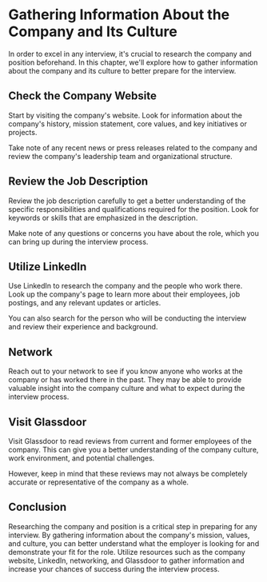 Gathering Information About the Company and Its Culture
========================================================================================================

In order to excel in any interview, it's crucial to research the company and position beforehand. In this chapter, we'll explore how to gather information about the company and its culture to better prepare for the interview.

Check the Company Website
-------------------------

Start by visiting the company's website. Look for information about the company's history, mission statement, core values, and key initiatives or projects.

Take note of any recent news or press releases related to the company and review the company's leadership team and organizational structure.

Review the Job Description
--------------------------

Review the job description carefully to get a better understanding of the specific responsibilities and qualifications required for the position. Look for keywords or skills that are emphasized in the description.

Make note of any questions or concerns you have about the role, which you can bring up during the interview process.

Utilize LinkedIn
----------------

Use LinkedIn to research the company and the people who work there. Look up the company's page to learn more about their employees, job postings, and any relevant updates or articles.

You can also search for the person who will be conducting the interview and review their experience and background.

Network
-------

Reach out to your network to see if you know anyone who works at the company or has worked there in the past. They may be able to provide valuable insight into the company culture and what to expect during the interview process.

Visit Glassdoor
---------------

Visit Glassdoor to read reviews from current and former employees of the company. This can give you a better understanding of the company culture, work environment, and potential challenges.

However, keep in mind that these reviews may not always be completely accurate or representative of the company as a whole.

Conclusion
----------

Researching the company and position is a critical step in preparing for any interview. By gathering information about the company's mission, values, and culture, you can better understand what the employer is looking for and demonstrate your fit for the role. Utilize resources such as the company website, LinkedIn, networking, and Glassdoor to gather information and increase your chances of success during the interview process.
